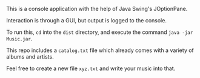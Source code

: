 This is a console application with the help of Java Swing's JOptionPane.

Interaction is through a GUI, but output is logged to the console.

To run this, `cd` into the `dist` directory, and execute the command `java -jar Music.jar`.

This repo includes a `catalog.txt` file which already comes with a variety of albums and artists.

Feel free to create a new file `xyz.txt` and write your music into that.
